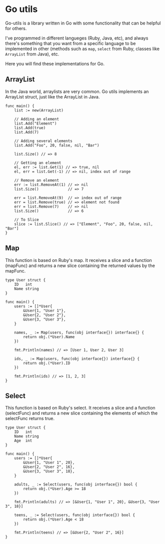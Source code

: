 # Go utils
Go-utils is a library written in Go with some functionality that can be helpful for others.

I've programmed in different langueges (Ruby, Java, etc), and always there's something that you want from a specific language to be implemented in other (methods such as `map`, `select` from Ruby, classes like `ArrayList` from Java), etc.

Here you will find these implementations for Go.

## ArrayList
In the Java world, arraylists are very common. Go utils implements an ArrayList struct, just like the ArrayList in Java.

    func main() {
        list := new(ArrayList)

        // Adding an element
        list.Add("Element")
        list.Add(true)
        list.Add(7)

        // Adding several elements
        list.Add("Foo", 20, false, nil, "Bar")

        list.Size() // => 8

        // Getting an element
        el, err := list.Get(1) // => true, nil
        el, err = list.Get(-1) // => nil, index out of range

        // Remove an element
        err := list.RemoveAt(1) // => nil
        list.Size()             // => 7

        err = list.RemoveAt(9)  // => index out of range
        err = list.Remove(true) // => element not found
        err = list.Remove(7)    // => nil
        list.Size()             // => 6

        // To Slice
        slice := list.Slice() // => ["Element", "Foo", 20, false, nil, "Bar"]
    }

## Map
This function is based on Ruby's map. It receives a slice and a function (mapFunc) and returns a new slice containing the returned values by the mapFunc.

    type User struct {
        ID   int
        Name string
    }

    func main() {
        users := []*User{
            &User{1, "User 1"},
            &User{2, "User 2"},
            &User{3, "User 3"},
        }

        names, _ := Map(users, func(obj interface{}) interface{} {
            return obj.(*User).Name
        })

        fmt.Println(names) // => [User 1, User 2, User 3]

        ids, _ := Map(users, func(obj interface{}) interface{} {
            return obj.(*User).ID
        })

        fmt.Println(ids) // => [1, 2, 3]
    }

## Select
This function is based on Ruby's select. It receives a slice and a function (selectFunc) and returns a new slice containing the elements of which the selectFunc returns true.

    type User struct {
        ID   int
        Name string
        Age  int
    }

    func main() {
        users := []*User{
            &User{1, "User 1", 20},
            &User{2, "User 2", 16},
            &User{3, "User 3", 18},
        }

        adults, _ := Select(users, func(obj interface{}) bool {
            return obj.(*User).Age >= 18
        })

        fmt.Println(adults) // => [&User{1, "User 1", 20}, &User{3, "User 3", 18}]

        teens, _ := Select(users, func(obj interface{}) bool {
            return obj.(*User).Age < 18
        })

        fmt.Println(teens) // => [&User{2, "User 2", 16}]
    }